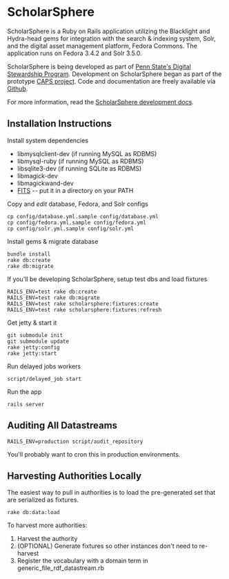 ﻿ScholarSphere
=============
ScholarSphere is a Ruby on Rails application utilizing the Blacklight and Hydra-head gems for integration with the search & indexing system, Solr, and the digital asset management platform, Fedora Commons.  The application runs on Fedora 3.4.2 and Solr 3.5.0.

ScholarSphere is being developed as part of
[Penn State's Digital Stewardship Program](http://stewardship.psu.edu/).
Development on ScholarSphere began as part of the prototype
[CAPS project](http://stewardship.psu.edu/2011/02/caps-a-curation-platform-prototype.html). Code
and documentation are freely available via [Github](http://github.com/psu-stewardship/scholarsphere).

For more information, read the [ScholarSphere development docs](https://github.com/psu-stewardship/scholarsphere/wiki).

Installation Instructions
-------------------------

Install system dependencies
  
 * libmysqlclient-dev (if running MySQL as RDBMS)
 * libmysql-ruby (if running MySQL as RDBMS)
 * libsqlite3-dev (if running SQLite as RDBMS)
 * libmagick-dev
 * libmagickwand-dev
 * [FITS](http://code.google.com/p/fits/) -- put it in a
  directory on your PATH

Copy and *edit* database, Fedora, and Solr configs

    cp config/database.yml.sample config/database.yml
    cp config/fedora.yml.sample config/fedora.yml
    cp config/solr.yml.sample config/solr.yml

Install gems & migrate database

    bundle install
    rake db:create
    rake db:migrate

If you'll be developing ScholarSphere, setup test dbs and load fixtures

    RAILS_ENV=test rake db:create
    RAILS_ENV=test rake db:migrate
    RAILS_ENV=test rake scholarsphere:fixtures:create
    RAILS_ENV=test rake scholarsphere:fixtures:refresh

Get jetty & start it

    git submodule init
    git submodule update
    rake jetty:config
    rake jetty:start

Run delayed jobs workers

    script/delayed_job start 
  
Run the app
  
    rails server

Auditing All Datastreams
------------------------

    RAILS_ENV=production script/audit_repository

You'll probably want to cron this in production environments.

Harvesting Authorities Locally
------------------------------

The easiest way to pull in authorities is to load the pre-generated
set that are serialized as fixtures.

    rake db:data:load

To harvest more authorities:

1. Harvest the authority
2. (OPTIONAL) Generate fixtures so other instances don't need to re-harvest
3. Register the vocabulary with a domain term in generic_file_rdf_datastream.rb



